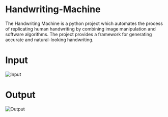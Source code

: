 # Handwriting-Machine
The Handwriting Machine is a python project which automates the process of replicating human handwriting by combining image manipulation and software algorithms.
The project provides a framework for generating accurate and natural-looking handwriting.
<br>
# Input
![Input](https://github.com/Shivraj-123/Handwriting-Machine/assets/110761368/da6ffa95-bb6b-44cc-ad07-390418bd2bd1)
<br>
# Output
![Output](https://github.com/Shivraj-123/Handwriting-Machine/assets/110761368/78bbc99f-3753-48e5-8605-b62db36c1250)


